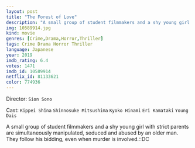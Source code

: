 ```yaml
---
layout: post
title: "The Forest of Love"
description: "A small group of student filmmakers and a shy young girl with strict parents are simultaneously manipulated, seduced and abused by an older man. They follow his bidding, even when murder is involved.::DC.."
img: 10589914.jpg
kind: movie
genres: [Crime,Drama,Horror,Thriller]
tags: Crime Drama Horror Thriller 
language: Japanese
year: 2019
imdb_rating: 6.4
votes: 1471
imdb_id: 10589914
netflix_id: 81133621
color: 774936
---
```

Director: `Sion Sono`  

Cast: `Kippei Shîna` `Shinnosuke Mitsushima` `Kyoko Hinami` `Eri Kamataki` `Young Dais` 

A small group of student filmmakers and a shy young girl with strict parents are simultaneously manipulated, seduced and abused by an older man. They follow his bidding, even when murder is involved.::DC